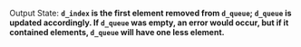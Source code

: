 Output State: **`d_index` is the first element removed from `d_queue`; `d_queue` is updated accordingly. If `d_queue` was empty, an error would occur, but if it contained elements, `d_queue` will have one less element.**